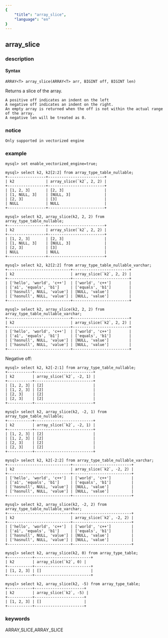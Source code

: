 ```yaml
---
{
    "title": "array_slice",
    "language": "en"
}
---
```


<!-- 
Licensed to the Apache Software Foundation (ASF) under one
or more contributor license agreements.  See the NOTICE file
distributed with this work for additional information
regarding copyright ownership.  The ASF licenses this file
to you under the Apache License, Version 2.0 (the
"License"); you may not use this file except in compliance
with the License.  You may obtain a copy of the License at
  http://www.apache.org/licenses/LICENSE-2.0
Unless required by applicable law or agreed to in writing,
software distributed under the License is distributed on an
"AS IS" BASIS, WITHOUT WARRANTIES OR CONDITIONS OF ANY
KIND, either express or implied.  See the License for the
specific language governing permissions and limitations
under the License.
-->

## array_slice

### description

#### Syntax

```
ARRAY<T> array_slice(ARRAY<T> arr, BIGINT off, BIGINT len)
```

Returns a slice of the array.

```
A positive off indicates an indent on the left
A negative off indicates an indent on the right.
An empty array is returned when the off is not within the actual range of the array.
A negative len will be treated as 0.
```

### notice

`Only supported in vectorized engine`

### example


```
mysql> set enable_vectorized_engine=true;

mysql> select k2, k2[2:2] from array_type_table_nullable;
+-----------------+-------------------------+
| k2              | array_slice(`k2`, 2, 2) |
+-----------------+-------------------------+
| [1, 2, 3]       | [2, 3]                  |
| [1, NULL, 3]    | [NULL, 3]               |
| [2, 3]          | [3]                     |
| NULL            | NULL                    |
+-----------------+-------------------------+

mysql> select k2, array_slice(k2, 2, 2) from array_type_table_nullable;
+-----------------+-------------------------+
| k2              | array_slice(`k2`, 2, 2) |
+-----------------+-------------------------+
| [1, 2, 3]       | [2, 3]                  |
| [1, NULL, 3]    | [NULL, 3]               |
| [2, 3]          | [3]                     |
| NULL            | NULL                    |
+-----------------+-------------------------+

mysql> select k2, k2[2:2] from array_type_table_nullable_varchar;
+----------------------------+-------------------------+
| k2                         | array_slice(`k2`, 2, 2) |
+----------------------------+-------------------------+
| ['hello', 'world', 'c++']  | ['world', 'c++']        |
| ['a1', 'equals', 'b1']     | ['equals', 'b1']        |
| ['hasnull', NULL, 'value'] | [NULL, 'value']         |
| ['hasnull', NULL, 'value'] | [NULL, 'value']         |
+----------------------------+-------------------------+

mysql> select k2, array_slice(k2, 2, 2) from array_type_table_nullable_varchar;
+----------------------------+-------------------------+
| k2                         | array_slice(`k2`, 2, 2) |
+----------------------------+-------------------------+
| ['hello', 'world', 'c++']  | ['world', 'c++']        |
| ['a1', 'equals', 'b1']     | ['equals', 'b1']        |
| ['hasnull', NULL, 'value'] | [NULL, 'value']         |
| ['hasnull', NULL, 'value'] | [NULL, 'value']         |
+----------------------------+-------------------------+
```

Negative off:

```
mysql> select k2, k2[-2:1] from array_type_table_nullable;
+-----------+--------------------------+
| k2        | array_slice(`k2`, -2, 1) |
+-----------+--------------------------+
| [1, 2, 3] | [2]                      |
| [1, 2, 3] | [2]                      |
| [2, 3]    | [2]                      |
| [2, 3]    | [2]                      |
+-----------+--------------------------+

mysql> select k2, array_slice(k2, -2, 1) from array_type_table_nullable;
+-----------+--------------------------+
| k2        | array_slice(`k2`, -2, 1) |
+-----------+--------------------------+
| [1, 2, 3] | [2]                      |
| [1, 2, 3] | [2]                      |
| [2, 3]    | [2]                      |
| [2, 3]    | [2]                      |
+-----------+--------------------------+

mysql> select k2, k2[-2:2] from array_type_table_nullable_varchar;
+----------------------------+--------------------------+
| k2                         | array_slice(`k2`, -2, 2) |
+----------------------------+--------------------------+
| ['hello', 'world', 'c++']  | ['world', 'c++']         |
| ['a1', 'equals', 'b1']     | ['equals', 'b1']         |
| ['hasnull', NULL, 'value'] | [NULL, 'value']          |
| ['hasnull', NULL, 'value'] | [NULL, 'value']          |
+----------------------------+--------------------------+

mysql> select k2, array_slice(k2, -2, 2) from array_type_table_nullable_varchar;
+----------------------------+--------------------------+
| k2                         | array_slice(`k2`, -2, 2) |
+----------------------------+--------------------------+
| ['hello', 'world', 'c++']  | ['world', 'c++']         |
| ['a1', 'equals', 'b1']     | ['equals', 'b1']         |
| ['hasnull', NULL, 'value'] | [NULL, 'value']          |
| ['hasnull', NULL, 'value'] | [NULL, 'value']          |
+----------------------------+--------------------------+
```

```
mysql> select k2, array_slice(k2, 0) from array_type_table;
+-----------+-------------------------+
| k2        | array_slice(`k2`, 0) |
+-----------+-------------------------+
| [1, 2, 3] | []                      |
+-----------+-------------------------+

mysql> select k2, array_slice(k2, -5) from array_type_table;
+-----------+----------------------+
| k2        | array_slice(`k2`, -5) |
+-----------+----------------------+
| [1, 2, 3] | []                   |
+-----------+----------------------+
```

### keywords

ARRAY,SLICE,ARRAY_SLICE